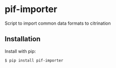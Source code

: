 # pif-importer

Script to import common data formats to citrination

## Installation
Install with pip:
```
$ pip install pif-importer
```
